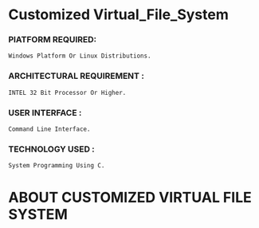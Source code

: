 # Customized Virtual_File_System

<h3><B> PlATFORM REQUIRED: </B></h3>

    Windows Platform Or Linux Distributions.

<h3><B> ARCHITECTURAL REQUIREMENT : </B></h3>

    INTEL 32 Bit Processor Or Higher.

<h3><B>USER INTERFACE :</B></h3>

    Command Line Interface.


<h3><B>TECHNOLOGY USED :</B></h3>

    System Programming Using C.

<h1 tabindex="-1" id="user-content-about-customized-virtual-file-system" dir="auto">ABOUT CUSTOMIZED VIRTUAL FILE SYSTEM</h1>
